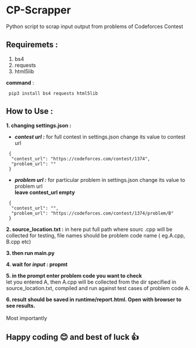# CP-Scrapper

Python script to scrap input output from problems of Codeforces Contest <br/>

## Requiremets :

1.  bs4
2.  requests
3.  html5lib

**command** :

```
 pip3 install bs4 requests html5lib
```

## How to Use :

**1. changing settings.json :**

- **_contest url :_** for full contest in settings.json change its value to contest url

```
 {
  "contest_url": "https://codeforces.com/contest/1374",
  "problem_url": ""
 }
```

- **_problem url :_** for particular problem in settings.json change its value to problem url
  <br> **leave contest_url empty**

```
 {
  "contest_url": "",
  "problem_url": "https://codeforces.com/contest/1374/problem/B"
 }
```

**2. source_location.txt :**
in here put full path where sourc .cpp will be collected for testing, file names should be problem code name ( eg.A.cpp, B.cpp etc)

**3. then run main.py**<br>

**4. wait for _input :_ propmt**<br>

**5. in the prompt enter problem code you want to check**<br>
let you entered A, then A.cpp will be collected from the dir specified in source_location.txt, compiled and run against test cases of problem code A.<br>

**6. result should be saved in runtime/report.html. Open with browser to see results.**
<br><br>
Most importantly<br>

## Happy coding :blush: and best of luck :+1:
